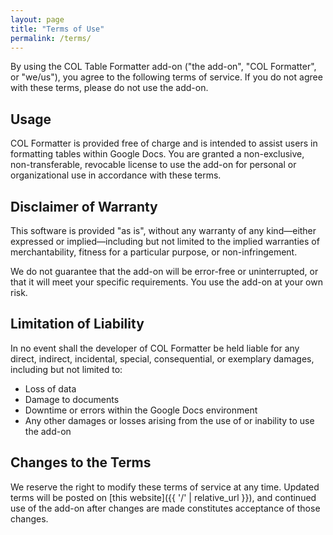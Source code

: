 ```yaml
---
layout: page
title: "Terms of Use"
permalink: /terms/
---
```


By using the COL Table Formatter add-on ("the add-on", "COL Formatter", or
"we/us"), you agree to the following terms of service. If you do not agree with
these terms, please do not use the add-on.

## Usage

COL Formatter is provided free of charge and is intended to assist users in
formatting tables within Google Docs. You are granted a non-exclusive,
non-transferable, revocable license to use the add-on for personal or
organizational use in accordance with these terms.

## Disclaimer of Warranty

This software is provided "as is", without any warranty of any kind—either
expressed or implied—including but not limited to the implied warranties of
merchantability, fitness for a particular purpose, or non-infringement.

We do not guarantee that the add-on will be error-free or uninterrupted, or
that it will meet your specific requirements. You use the add-on at your own
risk.

## Limitation of Liability

In no event shall the developer of COL Formatter be held liable for any direct,
indirect, incidental, special, consequential, or exemplary damages, including
but not limited to:

- Loss of data
- Damage to documents
- Downtime or errors within the Google Docs environment
- Any other damages or losses arising from the use of or inability to use the
  add-on

## Changes to the Terms

We reserve the right to modify these terms of service at any time. Updated
terms will be posted on [this website]({{ '/' | relative_url }}), and continued
use of the add-on after changes are made constitutes acceptance of those
changes.
